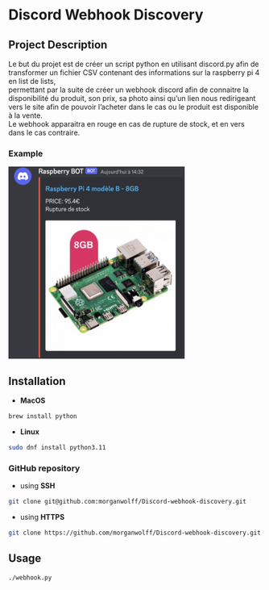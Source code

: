 # Discord Webhook Discovery

## Project Description

Le but du projet est de créer un script python en utilisant discord.py afin de transformer un fichier CSV contenant des informations sur la raspberry pi 4 en list de lists,<br>
permettant par la suite de créer un webhook discord afin de connaitre la disponibilité du produit, son prix, sa photo ainsi qu’un lien nous redirigeant vers le site afin de pouvoir l’acheter dans le cas ou le produit est disponible à la vente.<br>
Le webhook apparaitra en rouge en cas de rupture de stock, et en vers dans le cas contraire.

### Example
<img src="img/image.png" width="350" title="hover text">

## Installation
- **MacOS**
```bash
brew install python
```
- **Linux**
```bash
sudo dnf install python3.11
```

### GitHub repository
- using **SSH**
```bash
git clone git@github.com:morganwolff/Discord-webhook-discovery.git
```
- using **HTTPS**
```bash
git clone https://github.com/morganwolff/Discord-webhook-discovery.git
```

## Usage
```
./webhook.py
```